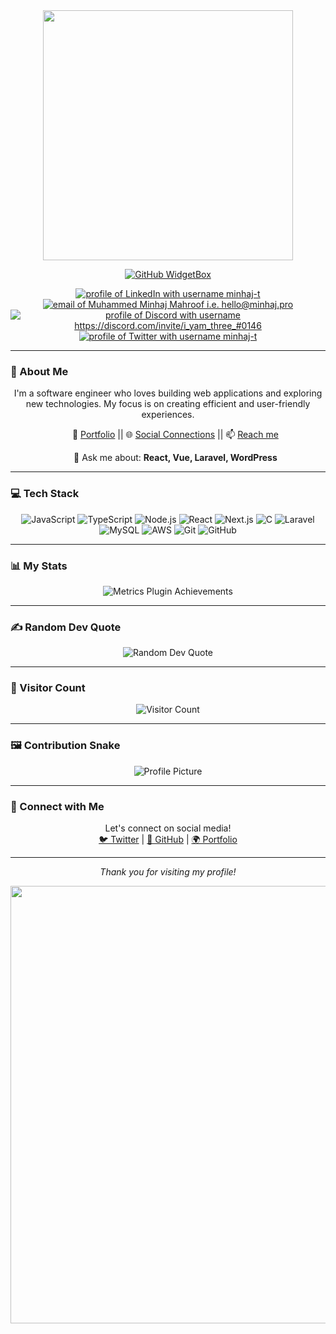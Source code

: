 <div align="center">
<img src="https://user-images.githubusercontent.com/74038190/226190894-18e959ba-d458-4a94-ac44-790190f2a947.gif" width="400">

[![GitHub WidgetBox](https://github-widgetbox.vercel.app/api/profile?username=minhaaj-t&data=repositories,stars,commits)](https://minhaj.pro/)
     
  <a href="https://www.linkedin.com/in/minhaj-t/"><img src="https://img.shields.io/badge/LinkedIn-d5d5d5?style=for-the-badge&logo=linkedin&logoColor=0A0209" alt="profile of LinkedIn with username minhaj-t" /></a>
  <a href="mailto:hello@minhaj.pro"><img src="https://img.shields.io/badge/Gmail-d5d5d5?style=for-the-badge&logo=gmail&logoColor=0A0209" alt="email of Muhammed Minhaj Mahroof i.e.   hello@minhaj.pro" /></a>
  <a href="https://discord.com/invite/i_yam_three_#0146"><img src="https://img.shields.io/badge/Discord-d5d5d5?style=for-the-badge&logo=discord&logoColor=0A0209" alt="profile of Discord with username https://discord.com/invite/i_yam_three_#0146" ></a>
  <a href="https://x.com/i_yam_three_"><img src="https://img.shields.io/badge/Twitter-d5d5d5?style=for-the-badge&logo=x&logoColor=0A0209" alt="profile of Twitter with username minhaj-t" ></a>
<br />
</div>

---


### 🚀 About Me
<p align="center">
    I'm a software engineer who loves building web applications and exploring new technologies. My focus is on creating efficient and user-friendly experiences.
</p>

<div align="center">
    <ul>
        <p>🔗 <a href="https://minhajt.netlify.app/" target="_blank">Portfolio</a> || 🌐 <a href="https://into.bio/i_yam_three_" target="_blank">Social Connections</a> || 📫 <a href="mailto:mminhajmahroof@gmail.com">Reach me</a></p>
        <p>💬 Ask me about: <strong>React, Vue, Laravel, WordPress</strong></p>
    </ul>
</div>

---

### 💻 Tech Stack


<div align="center">
    <img src="https://img.shields.io/badge/-JavaScript-black?style=flat-square&logo=javascript" alt="JavaScript">
    <img src="https://img.shields.io/badge/-TypeScript-007ACC?style=flat-square&logo=typescript" alt="TypeScript">
    <img src="https://img.shields.io/badge/-Nodejs-black?style=flat-square&logo=Node.js" alt="Node.js">
    <img src="https://img.shields.io/badge/-React-black?style=flat-square&logo=react" alt="React">
    <img src="https://img.shields.io/badge/-Next.js-black?style=flat-square&logo=next.js" alt="Next.js">
    <img src="https://img.shields.io/badge/C-311C87?style=flat-square&logo=C" alt="C">
    <img src="https://img.shields.io/badge/-Laravel-2D3748?style=flat-square&logo=laravel" alt="Laravel">
    <img src="https://img.shields.io/badge/-MySQL-black?style=flat-square&logo=mysql" alt="MySQL">
    <img src="https://img.shields.io/badge/-AWS-black?style=flat-square&logo=amazon" alt="AWS">
    <img src="https://img.shields.io/badge/-Git-black?style=flat-square&logo=git" alt="Git">
    <img src="https://img.shields.io/badge/-GitHub-181717?style=flat-square&logo=github" alt="GitHub">
</div>

---

### 📊 My Stats
<div align="center">
    <img src="https://github.com/user-attachments/assets/88f63da7-ff60-473b-8502-c059667ab3ee" alt="Metrics Plugin Achievements" style="max-width: 90%; height: auto;">
</div>

---

### ✍️ Random Dev Quote
<div align="center">
    <img src="https://quotes-github-readme.vercel.app/api?type=horizontal&theme=merko" alt="Random Dev Quote">
</div>

---

### 👥 Visitor Count
<div align="center">
    <img src="https://profile-counter.glitch.me/chethanyadav456/count.svg" alt="Visitor Count">
</div>

---

### 🖼️ Contribution Snake
<div align="center">
    <img src="https://github.com/chethanyadav456/chethanyadav456/assets/46392684/56bc1e91-4b24-4ed9-ba3e-77f08f1af9d8" alt="Profile Picture" style="max-width: 90%; height: auto;">
</div>

---

### 🔗 Connect with Me
<div align="center">
    Let's connect on social media!<br/>
    <a href="https://twitter.com/i_yam_three_" target="_blank">🐦 Twitter</a> | 
    <a href="https://github.com/i-yam-three" target="_blank">🐙 GitHub</a> | 
    <a href="https://minhajt.com" target="_blank">🌍 Portfolio</a>
</div>

---

<div align="center">
    <p><em>Thank you for visiting my profile!</em></p>
     <img src="https://user-images.githubusercontent.com/74038190/212284100-561aa473-3905-4a80-b561-0d28506553ee.gif" width="700">
</div>

